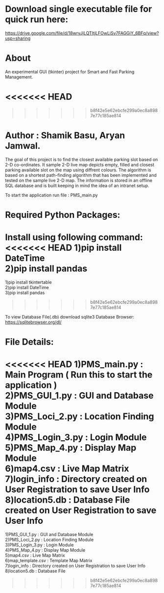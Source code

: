 # Download single executable file for quick run here: 
https://drive.google.com/file/d/18wryJjLQTItjLFOwLiSv7FAGGiY_6BFq/view?usp=sharing

# About
An experimental GUI (tkinter) project for Smart and Fast Parking Management. <br>

<<<<<<< HEAD
=======

>>>>>>> b8f42e5e62ebcfe299a0ec8a8987e77c185ae814
# Author : Shamik Basu, Aryan Jamwal.

The goal of this project is to find the closest available parking slot based on 2-D co-ordinates. It sample 2-D live map depicts empty, filled and closest parking available slot on the map using diffrent colours. The algorithm is based on a shortest path-finding algorithm that has been implemented and tested on the sample live 2-D map. The information is stored in an offline SQL database and is built keeping in mind the idea of an intranet setup.

To start the application run file : PMS_main.py

# Required Python Packages:

Install using following command:<br>
<<<<<<< HEAD
1)pip install DateTime<br>
2)pip install pandas
=======
1)pip install tkintertable<br>
2)pip install DateTime<br>
3)pip install pandas
>>>>>>> b8f42e5e62ebcfe299a0ec8a8987e77c185ae814

To view Database File(.db) download sqlite3 Database Browser:
https://sqlitebrowser.org/dl/

# File Details:
<<<<<<< HEAD
1)PMS_main.py : Main Program ( Run this to start the application )<br>
2)PMS_GUI_1.py : GUI and Database Module<br>
3)PMS_Loci_2.py : Location Finding Module<br>
4)PMS_Login_3.py : Login Module<br>
5)PMS_Map_4.py : Display Map Module<br>
6)map4.csv : Live Map Matrix<br>
7)login_info : Directory created on User Registration to save User Info<br>
8)location5.db : Database File created on User Registration to save User Info<br>
=======
1)PMS_GUI_1.py : GUI and Database Module<br>
2)PMS_Loci_2.py : Location Finding Module<br>
3)PMS_Login_3.py : Login Module<br>
4)PMS_Map_4.py : Display Map Module<br>
5)map4.csv : Live Map Matrix<br>
6)map_template.csv : Template Map Matrix<br>
7)login_info : Directory created on User Registration to save User Info<br>
8)location5.db : Database File<br>
>>>>>>> b8f42e5e62ebcfe299a0ec8a8987e77c185ae814
